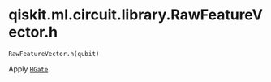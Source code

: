 # qiskit.ml.circuit.library.RawFeatureVector.h

`RawFeatureVector.h(qubit)`

Apply [`HGate`](qiskit.circuit.library.HGate#qiskit.circuit.library.HGate "qiskit.circuit.library.HGate").
